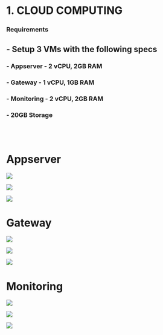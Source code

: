 # 1. CLOUD COMPUTING



### Requirements<br>
## - Setup 3 VMs with the following specs<br>
   ### - Appserver - 2 vCPU, 2GB RAM<br>
   ### - Gateway - 1 vCPU, 1GB RAM<br>
   ### - Monitoring - 2 vCPU, 2GB RAM<br>
### - 20GB Storage<br>

<br>
<br>

# Appserver

![](https://github.com/Angga6699/Devops/blob/master/Final%20Task/Poto%20Final%20Task/81.jpg)

![](https://github.com/Angga6699/Devops/blob/master/Final%20Task/Poto%20Final%20Task/82.jpg)

![](https://github.com/Angga6699/Devops/blob/master/Final%20Task/Poto%20Final%20Task/89.jpg)

# Gateway

![](https://github.com/Angga6699/Devops/blob/master/Final%20Task/Poto%20Final%20Task/83.jpg)

![](https://github.com/Angga6699/Devops/blob/master/Final%20Task/Poto%20Final%20Task/84.jpg)

![](https://github.com/Angga6699/Devops/blob/master/Final%20Task/Poto%20Final%20Task/88.jpg)

# Monitoring

![](https://github.com/Angga6699/Devops/blob/master/Final%20Task/Poto%20Final%20Task/85.jpg)

![](https://github.com/Angga6699/Devops/blob/master/Final%20Task/Poto%20Final%20Task/86.jpg)

![](https://github.com/Angga6699/Devops/blob/master/Final%20Task/Poto%20Final%20Task/87.jpg)
